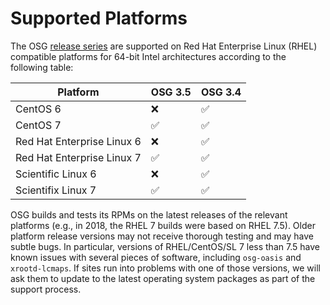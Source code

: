Supported Platforms
===================

The OSG [release series](/release/release_series) are supported on Red Hat Enterprise Linux (RHEL) compatible platforms
for 64-bit Intel architectures according to the following table:

| Platform                   | OSG 3.5  | OSG 3.4 |
|----------------------------|----------|---------|
| CentOS 6                   | &#10060; | &#9989; |
| CentOS 7                   | &#9989;  | &#9989; |
| Red Hat Enterprise Linux 6 | &#10060; | &#9989; |
| Red Hat Enterprise Linux 7 | &#9989;  | &#9989; |
| Scientific Linux 6         | &#10060; | &#9989; |
| Scientifix Linux 7         | &#9989;  | &#9989; |

OSG builds and tests its RPMs on the latest releases of the relevant platforms (e.g., in 2018, the RHEL 7 builds were based on RHEL 7.5).
Older platform release versions may not receive thorough testing and may have subtle bugs.
In particular, versions of RHEL/CentOS/SL 7 less than 7.5 have known issues with several pieces of software, including `osg-oasis` and `xrootd-lcmaps`.
If sites run into problems with one of those versions, we will ask them to update to the latest operating system packages as part of the support process.

